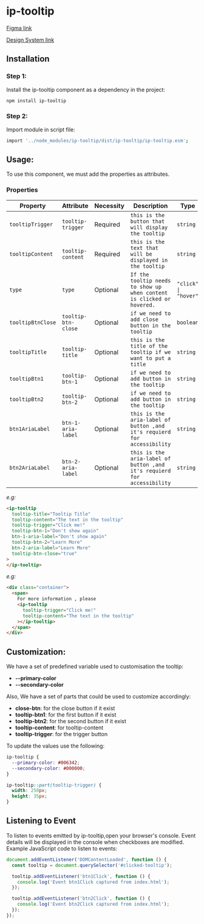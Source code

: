 # ip-tooltip

[Figma link](https://www.figma.com/design/63w4li687mfdYtETlBu6a9/Component---Mixed?node-id=3-74&t=Qo4jBDW1OXa6UqRi-0)

[Design System link](https://design.ipedis.com/5dda74a23/p/896b0d-tooltip)

## Installation

### Step 1:

Install the ip-tooltip component as a dependency in the project:

```bash
npm install ip-tooltip
```

### Step 2:

Import module in script file:

```bash
import '../node_modules/ip-tooltip/dist/ip-tooltip/ip-tooltip.esm';
```

## Usage:

To use this component, we must add the properties as attributes.

### Properties

| Property          | Attribute           | Necessity | Description                                                             | Type                 | Default     |
| ----------------- | ------------------- | --------- | ----------------------------------------------------------------------- | -------------------- | ----------- |
| `tooltipTrigger`  | `tooltip-trigger`   | Required  | `this is the button that will display the tooltip`                      | `string`             | `undefined` |
| `tooltipContent`  | `tooltip-content`   | Required  | `this is the text that will be displayed in the tooltip`                | `string`             | `undefined` |
| `type`            | `type`              | Optional  | `If the tooltip needs to show up when content is clicked or hovered.`   | `"click" \| "hover"` | `"hover"`   |
| `tooltipBtnClose` | `tooltip-btn-close` | Optional  | `if we need to add close button in the tooltip`                         | `boolean`            | `false`     |
| `tooltipTitle`    | `tooltip-title`     | Optional  | `this is the title of the tooltip if we want to put a title`            | `string`             | `undefined` |
| `tooltipBtn1`     | `tooltip-btn-1`     | Optional  | `if we need to add button in the tooltip`                               | `string`             | `undefined` |
| `tooltipBtn2`     | `tooltip-btn-2`     | Optional  | `if we need to add button in the tooltip`                               | `string`             | `undefined` |
| `btn1AriaLabel`   | `btn-1-aria-label`  | Optional  | `this is the aria-label of button ,and it's requierd for accessibility` | `string`             | `undefined` |
| `btn2AriaLabel`   | `btn-2-aria-label`  | Optional  | `this is the aria-label of button ,and it's requierd for accessibility` | `string`             | `undefined` |

_e.g:_

```html
<ip-tooltip
  tooltip-title="Tooltip Title"
  tooltip-content="The text in the tooltip"
  tooltip-trigger="Click me!"
  tooltip-btn-1="Don't show again"
  btn-1-aria-label="Don't show again"
  tooltip-btn-2="Learn More"
  btn-2-aria-label="Learn More"
  tooltip-btn-close="true"
>
</ip-tooltip>
```

_e.g:_

```html
<div class="container">
  <span>
    For more information , please
    <ip-tooltip
      tooltip-trigger="Click me!"
      tooltip-content="The text in the tooltip"
    ></ip-tooltip>
  </span>
</div>
```

## Customization:

We have a set of predefined variable used to customisation the tooltip:

- **--primary-color**
- **--secondary-color**

Also, We have a set of parts that could be used to customize accordingly:

- **close-btn**: for the close button if it exist
- **tooltip-btn1**: for the first button if it exist
- **tooltip-btn2**: for the second button if it exist
- **tooltip-content**: for tooltip-content
- **tooltip-trigger**: for the trigger button

To update the values use the following:

```css
ip-tooltip {
  --primary-color: #006342;
  --secondary-color: #000000;
}

ip-tooltip::part(tooltip-trigger) {
  width: 250px;
  height: 35px;
}
```

## Listening to Event

To listen to events emitted by ip-tooltip,open your browser's console. Event details will be displayed in the console when checkboxes are modified.
Example JavaScript code to listen to events:

```javascript
document.addEventListener('DOMContentLoaded', function () {
  const tooltip = document.querySelector('#clicked-tooltip');

  tooltip.addEventListener('btn1Click', function () {
    console.log('Event btn1Click captured from index.html');
  });

  tooltip.addEventListener('btn2Click', function () {
    console.log('Event btn2Click captured from index.html');
  });
});
```
